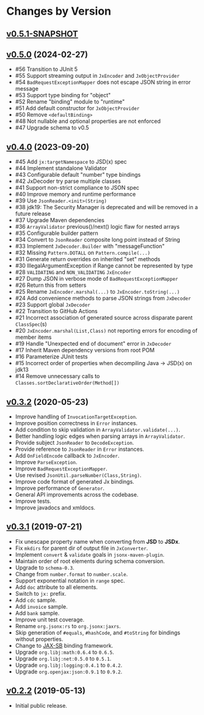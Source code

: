 # Changes by Version

## [v0.5.1-SNAPSHOT](https://github.com/libj/util/compare/768601f87f37022b99350367f46473e2c676f72b..HEAD)

## [v0.5.0](https://github.com/libj/util/compare/fe32a081eeb07903591c08b35f3791040d2679de..768601f87f37022b99350367f46473e2c676f72b) (2024-02-27)
* #56 Transition to JUnit 5
* #55 Support streaming output in `JxEncoder` and `JxObjectProvider`
* #54 `BadRequestExceptionMapper` does not escape JSON string in error message
* #53 Support type binding for \"object\"
* #52 Rename \"binding\" module to \"runtime\"
* #51 Add default constructor for `JxObjectProvider`
* #50 Remove `<defaultBinding>`
* #48 Not nullable and optional properties are not enforced
* #47 Upgrade schema to v0.5

## [v0.4.0](https://github.com/jsonx-org/java/compare/4b757400a236b064e1623de9fd72f3896d6559d6..fe32a081eeb07903591c08b35f3791040d2679de) (2023-09-20)
* #45 Add `jx:targetNamespace` to JSD(x) spec
* #44 Implement standalone Validator
* #43 Configurable default \"number\" type bindings
* #42 JxDecoder try parse multiple classes
* #41 Support non-strict compliance to JSON spec
* #40 Improve memory and runtime performance
* #39 Use `JsonReader.<init>(String)`
* #38 jdk19: The Security Manager is deprecated and will be removed in a future release
* #37 Upgrade Maven dependencies
* #36 `ArrayValidator` previous()/next() logic flaw for nested arrays
* #35 Configurable builder pattern
* #34 Convert to `JsonReader` composite long point instead of String
* #33 Implement `JxDecoder.Builder` with \"messageFunction\"
* #32 Missing `Pattern.DOTALL` on `Pattern.compile(...)`
* #31 Generate return overrides on inherited \"set\" methods
* #30 IllegalArgumentException if Range cannot be represented by type
* #28 `VALIDATING` and `NON_VALIDATING` `JxEncoder`
* #27 Dump JSON in verbose mode of `BadRequestExceptionMapper`
* #26 Return this from setters
* #25 Rename `JxEncoder.marshal(...)` to `JxEncoder.toString(...)`
* #24 Add convenience methods to parse JSON strings from `JxDecoder`
* #23 Support global `JxDecoder`
* #22 Transition to GitHub Actions
* #21 Incorrect association of generated source across disparate parent `ClassSpec`(s)
* #20 `JxEncoder.marshal(List,Class)` not reporting errors for encoding of member items
* #19 Handle \"Unexpected end of document\" error in `JxDecoder`
* #17 Inherit Maven dependency versions from root POM
* #16 Parameterize JUnit tests
* #15 Incorrect order of properties when decompiling Java -> JSD(x) on jdk13
* #14 Remove unnecessary calls to `Classes.sortDeclarativeOrder(Method[])`

## [v0.3.2](https://github.com/jsonx-org/java/compare/3700771ef1a771f12b0f0ba92b93d9601be5ba2c..4b757400a236b064e1623de9fd72f3896d6559d6) (2020-05-23)
* Improve handling of `InvocationTargetException`.
* Improve position correctness in `Error` instances.
* Add condition to skip validation in `ArrayValidator.validate(...)`.
* Better handling logic edges when parsing arrays in `ArrayValidator`.
* Provide subject `JsonReader` to `DecodeException`.
* Provide reference to `JsonReader` in `Error` instances.
* Add `OnFieldEncode` callback to `JxEncoder`.
* Improve `ParseException`.
* Improve `BadRequestExceptionMapper`.
* Use revised `JsonUtil.parseNumber(Class,String)`.
* Improve code format of generated Jx bindings.
* Improve performance of `Generator`.
* General API improvements across the codebase.
* Improve tests.
* Improve javadocs and xmldocs.

## [v0.3.1](https://github.com/jsonx-org/java/compare/54e5e19f9540b68baebffbc380fbc266c3367cd2..3700771ef1a771f12b0f0ba92b93d9601be5ba2c) (2019-07-21)
* Fix unescape property name when converting from **JSD** to **JSDx**.
* Fix `mkdirs` for parent dir of output file in `JxConverter`.
* Implement `convert` & `validate` goals in `jsonx-maven-plugin`.
* Maintain order of root elements during schema conversion.
* Upgrade to `schema-0.3`.
* Change from `number.format` to `number.scale`.
* Support exponential notation in `range` spec.
* Add `doc` attribute to all elements.
* Switch to `jx:` prefix.
* Add `cdc` sample.
* Add `invoice` sample.
* Add `bank` sample.
* Improve unit test coverage.
* Rename `org.jsonx:rs` to `org.jsonx:jaxrs`.
* Skip generation of `#equals`, `#hashCode`, and `#toString` for bindings without properties.
* Change to [JAX-SB](https://github.com/jaxsb/jaxsb) binding framework.
* Upgrade `org.libj:math:0.6.4` to `0.6.5`.
* Upgrade `org.libj:net:0.5.0` to `0.5.1`.
* Upgrade `org.libj:logging:0.4.1` to `0.4.2`.
* Upgrade `org.openjax:json:0.9.1` to `0.9.2`.

## [v0.2.2](https://github.com/entinae/pom/compare/473e4be8f59ea603507a71e069753d917796632b..54e5e19f9540b68baebffbc380fbc266c3367cd2) (2019-05-13)
* Initial public release.